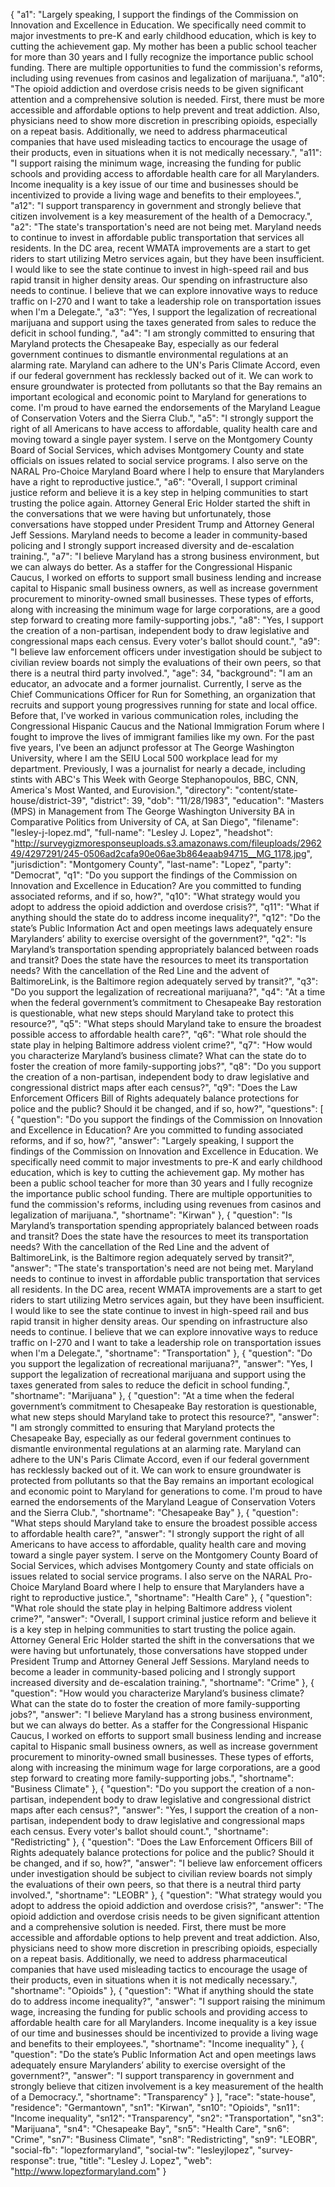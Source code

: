 {
  "a1": "Largely speaking, I support the findings of the Commission on Innovation and Excellence in Education. We specifically need commit to major investments to pre-K and early childhood education, which is key to cutting the achievement gap. My mother has been a public school teacher for more than 30 years and I fully recognize the importance public school funding. There are multiple opportunities to fund the commission's reforms, including using revenues from casinos and legalization of marijuana.",
  "a10": "The opioid addiction and overdose crisis needs to be given significant attention and a comprehensive solution is needed. First, there must be more accessible and affordable options to help prevent and treat addiction. Also, physicians need to show more discretion in prescribing opioids, especially on a repeat basis. Additionally, we need to address pharmaceutical companies that have used misleading tactics to encourage the usage of their products, even in situations when it is not medically necessary.",
  "a11": "I support raising the minimum wage, increasing the funding for public schools and providing access to affordable health care for all Marylanders. Income inequality is a key issue of our time and businesses should be incentivized to provide a living wage and benefits to their employees.",
  "a12": "I support transparency in government and strongly believe that citizen involvement is a key measurement of the health of a Democracy.",
  "a2": "The state's transportation's need are not being met. Maryland needs to continue to invest in affordable public transportation that services all residents. In the DC area, recent WMATA improvements are a start to get riders to start utilizing Metro services again, but they have been insufficient. I would like to see the state continue to invest in high-speed rail and bus rapid transit in higher density areas. Our spending on infrastructure also needs to continue. I believe that we can explore innovative ways to reduce traffic on I-270 and I want to take a leadership role on transportation issues when I'm a Delegate.",
  "a3": "Yes, I support the legalization of recreational marijuana and support using the taxes generated from sales to reduce the deficit in school funding.",
  "a4": "I am strongly committed to ensuring that Maryland protects the Chesapeake Bay, especially as our federal government continues to dismantle environmental regulations at an alarming rate. Maryland can adhere to the UN's Paris Climate Accord, even if our federal government has recklessly backed out of it. We can work to ensure groundwater is protected from pollutants so that the Bay remains an important ecological and economic point to Maryland for generations to come.  I'm proud to have earned the endorsements of the Maryland League of Conservation Voters and the Sierra Club.",
  "a5": "I strongly support the right of all Americans to have access to affordable, quality health care and moving toward a single payer system. I serve on the Montgomery County Board of Social Services, which advises Montgomery County and state officials on issues related to social service programs. I also serve on the NARAL Pro-Choice Maryland Board where I help to ensure that Marylanders have a right to reproductive justice.",
  "a6": "Overall, I support criminal justice reform and believe it is a key step in helping communities to start trusting the police again. Attorney General Eric Holder started the shift in the conversations that we were having but unfortunately, those conversations have stopped under President Trump and Attorney General Jeff Sessions. Maryland needs to become a leader in community-based policing and I strongly support increased diversity and de-escalation training.",
  "a7": "I believe Maryland has a strong business environment, but we can always do better.  As a staffer for the Congressional Hispanic Caucus, I worked on efforts to support small business lending and increase capital to Hispanic small business owners, as well as increase government procurement to minority-owned small businesses. These types of efforts, along with increasing the minimum wage for large corporations, are a good step forward to creating more family-supporting jobs.",
  "a8": "Yes, I support the creation of a non-partisan, independent body to draw legislative and congressional maps each census. Every voter's ballot should count.",
  "a9": "I believe law enforcement officers under investigation should be subject to civilian review boards not simply the evaluations of their own peers, so that there is a neutral third party involved.",
  "age": 34,
  "background": "I am an educator, an advocate and a former journalist. Currently, I serve as the Chief Communications Officer for Run for Something, an organization that recruits and support young progressives running for state and local office. Before that, I've worked in various communication roles, including the Congressional Hispanic Caucus and the National Immigration Forum where I fought to improve the lives of immigrant families like my own. For the past five years, I've been an adjunct professor at The George Washington University, where I am the SEIU Local 500 workplace lead for my department.  Previously, I was a journalist for nearly a decade, including stints with ABC's This Week with George Stephanopoulos, BBC, CNN, America's Most Wanted, and Eurovision.",
  "directory": "content/state-house/district-39",
  "district": 39,
  "dob": "11/28/1983",
  "education": "Masters (MPS)  in Management from The George Washington University BA in Comparative Politics from University of CA, at San Diego",
  "filename": "lesley-j-lopez.md",
  "full-name": "Lesley J. Lopez",
  "headshot": "http://surveygizmoresponseuploads.s3.amazonaws.com/fileuploads/296249/4297291/245-0506ad2cafa90e06ae3b864eaab94715__MG_1178.jpg",
  "jurisdiction": "Montgomery County",
  "last-name": "Lopez",
  "party": "Democrat",
  "q1": "Do you support the findings of the Commission on Innovation and Excellence in Education? Are you committed to funding associated reforms, and if so, how?",
  "q10": "What strategy would you adopt to address the opioid addiction and overdose crisis?",
  "q11": "What if anything should the state do to address income inequality?",
  "q12": "Do the state’s Public Information Act and open meetings laws adequately ensure Marylanders’ ability to exercise oversight of the government?",
  "q2": "Is Maryland’s transportation spending appropriately balanced between roads and transit? Does the state have the resources to meet its transportation needs? With the cancellation of the Red Line and the advent of BaltimoreLink, is the Baltimore region adequately served by transit?",
  "q3": "Do you support the legalization of recreational marijuana?",
  "q4": "At a time when the federal government’s commitment to Chesapeake Bay restoration is questionable, what new steps should Maryland take to protect this resource?",
  "q5": "What steps should Maryland take to ensure the broadest possible access to affordable health care?",
  "q6": "What role should the state play in helping Baltimore address violent crime?",
  "q7": "How would you characterize Maryland’s business climate? What can the state do to foster the creation of more family-supporting jobs?",
  "q8": "Do you support the creation of a non-partisan, independent body to draw legislative and congressional district maps after each census?",
  "q9": "Does the Law Enforcement Officers Bill of Rights adequately balance protections for police and the public? Should it be changed, and if so, how?",
  "questions": [
    {
      "question": "Do you support the findings of the Commission on Innovation and Excellence in Education? Are you committed to funding associated reforms, and if so, how?",
      "answer": "Largely speaking, I support the findings of the Commission on Innovation and Excellence in Education. We specifically need commit to major investments to pre-K and early childhood education, which is key to cutting the achievement gap. My mother has been a public school teacher for more than 30 years and I fully recognize the importance public school funding. There are multiple opportunities to fund the commission's reforms, including using revenues from casinos and legalization of marijuana.",
      "shortname": "Kirwan"
    },
    {
      "question": "Is Maryland’s transportation spending appropriately balanced between roads and transit? Does the state have the resources to meet its transportation needs? With the cancellation of the Red Line and the advent of BaltimoreLink, is the Baltimore region adequately served by transit?",
      "answer": "The state's transportation's need are not being met. Maryland needs to continue to invest in affordable public transportation that services all residents. In the DC area, recent WMATA improvements are a start to get riders to start utilizing Metro services again, but they have been insufficient. I would like to see the state continue to invest in high-speed rail and bus rapid transit in higher density areas. Our spending on infrastructure also needs to continue. I believe that we can explore innovative ways to reduce traffic on I-270 and I want to take a leadership role on transportation issues when I'm a Delegate.",
      "shortname": "Transportation"
    },
    {
      "question": "Do you support the legalization of recreational marijuana?",
      "answer": "Yes, I support the legalization of recreational marijuana and support using the taxes generated from sales to reduce the deficit in school funding.",
      "shortname": "Marijuana"
    },
    {
      "question": "At a time when the federal government’s commitment to Chesapeake Bay restoration is questionable, what new steps should Maryland take to protect this resource?",
      "answer": "I am strongly committed to ensuring that Maryland protects the Chesapeake Bay, especially as our federal government continues to dismantle environmental regulations at an alarming rate. Maryland can adhere to the UN's Paris Climate Accord, even if our federal government has recklessly backed out of it. We can work to ensure groundwater is protected from pollutants so that the Bay remains an important ecological and economic point to Maryland for generations to come.  I'm proud to have earned the endorsements of the Maryland League of Conservation Voters and the Sierra Club.",
      "shortname": "Chesapeake Bay"
    },
    {
      "question": "What steps should Maryland take to ensure the broadest possible access to affordable health care?",
      "answer": "I strongly support the right of all Americans to have access to affordable, quality health care and moving toward a single payer system. I serve on the Montgomery County Board of Social Services, which advises Montgomery County and state officials on issues related to social service programs. I also serve on the NARAL Pro-Choice Maryland Board where I help to ensure that Marylanders have a right to reproductive justice.",
      "shortname": "Health Care"
    },
    {
      "question": "What role should the state play in helping Baltimore address violent crime?",
      "answer": "Overall, I support criminal justice reform and believe it is a key step in helping communities to start trusting the police again. Attorney General Eric Holder started the shift in the conversations that we were having but unfortunately, those conversations have stopped under President Trump and Attorney General Jeff Sessions. Maryland needs to become a leader in community-based policing and I strongly support increased diversity and de-escalation training.",
      "shortname": "Crime"
    },
    {
      "question": "How would you characterize Maryland’s business climate? What can the state do to foster the creation of more family-supporting jobs?",
      "answer": "I believe Maryland has a strong business environment, but we can always do better.  As a staffer for the Congressional Hispanic Caucus, I worked on efforts to support small business lending and increase capital to Hispanic small business owners, as well as increase government procurement to minority-owned small businesses. These types of efforts, along with increasing the minimum wage for large corporations, are a good step forward to creating more family-supporting jobs.",
      "shortname": "Business Climate"
    },
    {
      "question": "Do you support the creation of a non-partisan, independent body to draw legislative and congressional district maps after each census?",
      "answer": "Yes, I support the creation of a non-partisan, independent body to draw legislative and congressional maps each census. Every voter's ballot should count.",
      "shortname": "Redistricting"
    },
    {
      "question": "Does the Law Enforcement Officers Bill of Rights adequately balance protections for police and the public? Should it be changed, and if so, how?",
      "answer": "I believe law enforcement officers under investigation should be subject to civilian review boards not simply the evaluations of their own peers, so that there is a neutral third party involved.",
      "shortname": "LEOBR"
    },
    {
      "question": "What strategy would you adopt to address the opioid addiction and overdose crisis?",
      "answer": "The opioid addiction and overdose crisis needs to be given significant attention and a comprehensive solution is needed. First, there must be more accessible and affordable options to help prevent and treat addiction. Also, physicians need to show more discretion in prescribing opioids, especially on a repeat basis. Additionally, we need to address pharmaceutical companies that have used misleading tactics to encourage the usage of their products, even in situations when it is not medically necessary.",
      "shortname": "Opioids"
    },
    {
      "question": "What if anything should the state do to address income inequality?",
      "answer": "I support raising the minimum wage, increasing the funding for public schools and providing access to affordable health care for all Marylanders. Income inequality is a key issue of our time and businesses should be incentivized to provide a living wage and benefits to their employees.",
      "shortname": "Income inequality"
    },
    {
      "question": "Do the state’s Public Information Act and open meetings laws adequately ensure Marylanders’ ability to exercise oversight of the government?",
      "answer": "I support transparency in government and strongly believe that citizen involvement is a key measurement of the health of a Democracy.",
      "shortname": "Transparency"
    }
  ],
  "race": "state-house",
  "residence": "Germantown",
  "sn1": "Kirwan",
  "sn10": "Opioids",
  "sn11": "Income inequality",
  "sn12": "Transparency",
  "sn2": "Transportation",
  "sn3": "Marijuana",
  "sn4": "Chesapeake Bay",
  "sn5": "Health Care",
  "sn6": "Crime",
  "sn7": "Business Climate",
  "sn8": "Redistricting",
  "sn9": "LEOBR",
  "social-fb": "lopezformaryland",
  "social-tw": "lesleyjlopez",
  "survey-response": true,
  "title": "Lesley J. Lopez",
  "web": "http://www.lopezformaryland.com"
}
